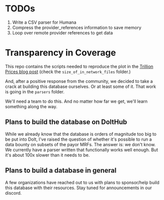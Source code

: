 # TODOs

1. Write a CSV parser for Humana
2. Compress the provider_references information to save memory
3. Loop over remote provider references to get data

# Transparency in Coverage

This repo contains the scripts needed to reproduce the plot in the [Trillion Prices blog post](https://www.dolthub.com/blog/2022-09-02-a-trillion-prices/) (check the `size_of_in_network_files` folder.)

And, after a positive response from the community, we decided to take a crack at building this database ourselves. Or at least some of it. That work is going in the `parsers` folder.

We'll need a team to do this. And no matter how far we get, we'll learn something along the way.

## Plans to build the database on DoltHub

While we already know that the database is orders of magnitude too big to be put into Dolt, I've raised the question of whether it's possible to run a data bounty on subsets of the payor MRFs. The answer is: we don't know. We currently have a parser written that functionally works well enough. But it's about 100x slower than it needs to be. 

## Plans to build a database in general

A few organizations have reached out to us with plans to sponsor/help build this database with their resources. Stay tuned for announcements in our discord.